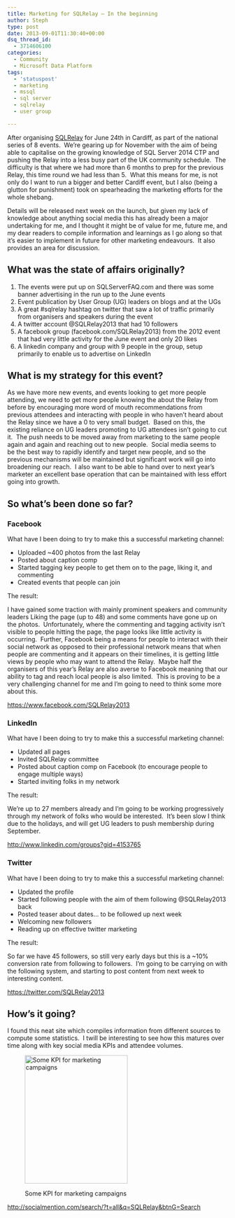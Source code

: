 ```yaml
---
title: Marketing for SQLRelay – In the beginning
author: Steph
type: post
date: 2013-09-01T11:30:40+00:00
dsq_thread_id:
  - 3714606100
categories:
  - Community
  - Microsoft Data Platform
tags:
  - 'statuspost'
  - marketing
  - mssql
  - sql server
  - sqlrelay
  - user group

---
```

After organising <a href="http://sqlrelay-stef.eventbrite.com" target="_blank">SQLRelay</a> for June 24th in Cardiff, as part of the national series of 8 events.  We&#8217;re gearing up for November with the aim of being able to capitalise on the growing knowledge of SQL Server 2014 CTP and pushing the Relay into a less busy part of the UK community schedule.  The difficulty is that where we had more than 6 months to prep for the previous Relay, this time round we had less than 5.  What this means for me, is not only do I want to run a bigger and better Cardiff event, but I also (being a glutton for punishment) took on spearheading the marketing efforts for the whole shebang.

Details will be released next week on the launch, but given my lack of knowledge about anything social media this has already been a major undertaking for me, and I thought it might be of value for me, future me, and my dear readers to compile information and learnings as I go along so that it&#8217;s easier to implement in future for other marketing endeavours.  It also provides an area for discussion.<!--more-->

## What was the state of affairs originally?

  1. The events were put up on SQLServerFAQ.com and there was some banner advertising in the run up to the June events
  2. Event publication by User Group (UG) leaders on blogs and at the UGs
  3. A great #sqlrelay hashtag on twitter that saw a lot of traffic primarily from organisers and speakers during the event
  4. A twitter account @SQLRelay2013 that had 10 followers
  5. A facebook group (facebook.com/SQLRelay2013) from the 2012 event that had very little activity for the June event and only 20 likes
  6. A linkedin company and group with 9 people in the group, setup primarily to enable us to advertise on LinkedIn

## What is my strategy for this event?

As we have more new events, and events looking to get more people attending, we need to get more people knowing the about the Relay from before by encouraging more word of mouth recommendations from previous attendees and interacting with people in who haven&#8217;t heard about the Relay since we have a 0 to very small budget.  Based on this, the existing reliance on UG leaders promoting to UG attendees isn&#8217;t going to cut it.  The push needs to be moved away from marketing to the same people again and again and reaching out to new people.  Social media seems to be the best way to rapidly identify and target new people, and so the previous mechanisms will be maintained but significant work will go into broadening our reach.  I also want to be able to hand over to next year&#8217;s marketer an excellent base operation that can be maintained with less effort going into growth.

## So what&#8217;s been done so far?

### Facebook

What have I been doing to try to make this a successful marketing channel:

  * Uploaded ~400 photos from the last Relay
  * Posted about caption comp
  * Started tagging key people to get them on to the page, liking it, and commenting
  * Created events that people can join

The result:

I have gained some traction with mainly prominent speakers and community leaders Liking the page (up to 48) and some comments have gone up on the photos.  Unfortunately, where the commenting and tagging activity isn&#8217;t visible to people hitting the page, the page looks like little activity is occurring.  Further, Facebook being a means for people to interact with their social network as opposed to their professional network means that when people are commenting and it appears on their timelines, it is getting little views by people who may want to attend the Relay.  Maybe half the organisers of this year&#8217;s Relay are also averse to Facebook meaning that our ability to tag and reach local people is also limited.  This is proving to be a very challenging channel for me and I&#8217;m going to need to think some more about this.

<a href="https://www.facebook.com/SQLRelay2013" target="_blank">https://www.facebook.com/SQLRelay2013</a>

### LinkedIn

What have I been doing to try to make this a successful marketing channel:

  * Updated all pages
  * Invited SQLRelay committee
  * Posted about caption comp on Facebook (to encourage people to engage multiple ways)
  * Started inviting folks in my network

The result:

We&#8217;re up to 27 members already and I&#8217;m going to be working progressively through my network of folks who would be interested.  It&#8217;s been slow I think due to the holidays, and will get UG leaders to push membership during September.

<a href="http://www.linkedin.com/groups?gid=4153765" target="_blank">http://www.linkedin.com/groups?gid=4153765</a>

### Twitter

What have I been doing to try to make this a successful marketing channel:

  * Updated the profile
  * Started following people with the aim of them following @SQLRelay2013 back
  * Posted teaser about dates&#8230; to be followed up next week
  * Welcoming new followers
  * Reading up on effective twitter marketing

The result:

So far we have 45 followers, so still very early days but this is a ~10% conversion rate from following to followers.  I&#8217;m going to be carrying on with the following system, and starting to post content from next week to interesting content.

<a href="https://twitter.com/SQLRelay2013" target="_blank">https://twitter.com/SQLRelay2013</a>

## How&#8217;s it going?

I found this neat site which compiles information from different sources to compute some statistics.  I twill be interesting to see how this matures over time along with key social media KPIs and attendee volumes.<figure id="attachment_58451" style="width: 235px" class="wp-caption alignnone">

[<img class="size-full wp-image-58451" alt="Some KPI for marketing campaigns" src="../img/2013-09-01-18_42_03-SQLRelay-Social-Mention-search_jyswjn_eesazy.png" width="235" height="293" />][1]<figcaption class="wp-caption-text">Some KPI for marketing campaigns</figcaption></figure> 

<http://socialmention.com/search/?t=all&q=SQLRelay&btnG=Search>

&nbsp;

 [1]: ../img/2013-09-01-18_42_03-SQLRelay-Social-Mention-search_jyswjn_eesazy.png